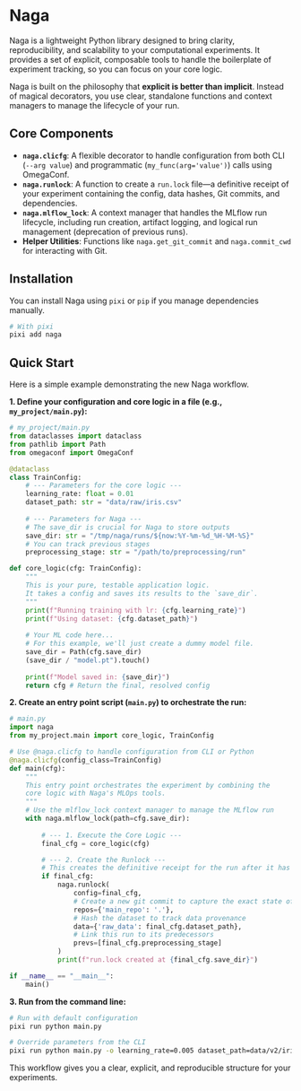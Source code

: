 # Naga

Naga is a lightweight Python library designed to bring clarity, reproducibility, and scalability to your computational experiments. It provides a set of explicit, composable tools to handle the boilerplate of experiment tracking, so you can focus on your core logic.

Naga is built on the philosophy that **explicit is better than implicit**. Instead of magical decorators, you use clear, standalone functions and context managers to manage the lifecycle of your run.

## Core Components

- **`naga.clicfg`**: A flexible decorator to handle configuration from both CLI (`--arg value`) and programmatic (`my_func(arg='value')`) calls using OmegaConf.
- **`naga.runlock`**: A function to create a `run.lock` file—a definitive receipt of your experiment containing the config, data hashes, Git commits, and dependencies.
- **`naga.mlflow_lock`**: A context manager that handles the MLflow run lifecycle, including run creation, artifact logging, and logical run management (deprecation of previous runs).
- **Helper Utilities**: Functions like `naga.get_git_commit` and `naga.commit_cwd` for interacting with Git.

## Installation

You can install Naga using `pixi` or `pip` if you manage dependencies manually.

```bash
# With pixi
pixi add naga
```

## Quick Start

Here is a simple example demonstrating the new Naga workflow.

**1. Define your configuration and core logic in a file (e.g., `my_project/main.py`):**

```python
# my_project/main.py
from dataclasses import dataclass
from pathlib import Path
from omegaconf import OmegaConf

@dataclass
class TrainConfig:
    # --- Parameters for the core logic ---
    learning_rate: float = 0.01
    dataset_path: str = "data/raw/iris.csv"
    
    # --- Parameters for Naga ---
    # The save_dir is crucial for Naga to store outputs
    save_dir: str = "/tmp/naga/runs/${now:%Y-%m-%d_%H-%M-%S}"
    # You can track previous stages
    preprocessing_stage: str = "/path/to/preprocessing/run"

def core_logic(cfg: TrainConfig):
    """
    This is your pure, testable application logic.
    It takes a config and saves its results to the `save_dir`.
    """
    print(f"Running training with lr: {cfg.learning_rate}")
    print(f"Using dataset: {cfg.dataset_path}")
    
    # Your ML code here...
    # For this example, we'll just create a dummy model file.
    save_dir = Path(cfg.save_dir)
    (save_dir / "model.pt").touch()
    
    print(f"Model saved in: {save_dir}")
    return cfg # Return the final, resolved config
```

**2. Create an entry point script (`main.py`) to orchestrate the run:**

```python
# main.py
import naga
from my_project.main import core_logic, TrainConfig

# Use @naga.clicfg to handle configuration from CLI or Python
@naga.clicfg(config_class=TrainConfig)
def main(cfg):
    """
    This entry point orchestrates the experiment by combining the
    core logic with Naga's MLOps tools.
    """
    # Use the mlflow_lock context manager to manage the MLflow run
    with naga.mlflow_lock(path=cfg.save_dir):
        
        # --- 1. Execute the Core Logic ---
        final_cfg = core_logic(cfg)

        # --- 2. Create the Runlock ---
        # This creates the definitive receipt for the run after it has finished.
        if final_cfg:
            naga.runlock(
                config=final_cfg,
                # Create a new git commit to capture the exact state of the code
                repos={'main_repo': '.'}, 
                # Hash the dataset to track data provenance
                data={'raw_data': final_cfg.dataset_path},
                # Link this run to its predecessors
                prevs=[final_cfg.preprocessing_stage]
            )
            print(f"run.lock created at {final_cfg.save_dir}")

if __name__ == "__main__":
    main()
```

**3. Run from the command line:**

```bash
# Run with default configuration
pixi run python main.py

# Override parameters from the CLI
pixi run python main.py -o learning_rate=0.005 dataset_path=data/v2/iris.csv
```

This workflow gives you a clear, explicit, and reproducible structure for your experiments.
